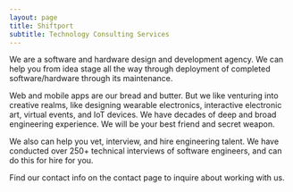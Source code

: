 ```yaml
---
layout: page
title: Shiftport
subtitle: Technology Consulting Services
---
```


We are a software and hardware design and development agency. We can help you from idea stage all the way through deployment of completed software/hardware through its maintenance. 

Web and mobile apps are our bread and butter. But we like venturing into creative realms, like designing wearable electronics, interactive electronic art, virtual events, and IoT devices. We have decades of deep and broad engineering experience. We will be your best friend and secret weapon.

We also can help you vet, interview, and hire engineering talent. We have conducted over 250+ technical interviews of software engineers, and can do this for hire for you.

Find our contact info on the contact page to inquire about working with us.